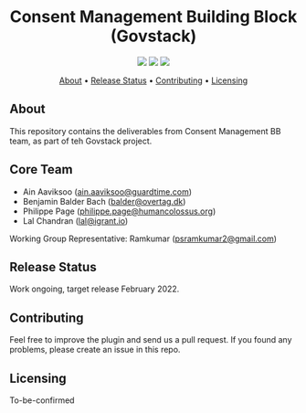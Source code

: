<h1 align="center">
    Consent Management Building Block (Govstack)
</h1>

<p align="center">
    <a href="/../../commits/" title="Last Commit"><img src="https://img.shields.io/github/last-commit/lalc/BuildingBlockAPI?style=flat"></a>
    <a href="/../../issues" title="Open Issues"><img src="https://img.shields.io/github/issues/lalc/BuildingBlockAPI?style=flat"></a>
    <a href="./LICENSE" title="License"><img src="https://img.shields.io/badge/License-Apache%202.0-green.svg?style=flat"></a>
</p>

<p align="center">
  <a href="#about">About</a> •
  <a href="#release-status">Release Status</a> •
  <a href="#contributing">Contributing</a> •
  <a href="#licensing">Licensing</a>
</p>

## About

This repository contains the deliverables from Consent Management BB team, as part of teh Govstack project.

## Core Team

* Ain Aaviksoo ([ain.aaviksoo@guardtime.com](ain.aaviksoo@guardtime.com))
* Benjamin Balder Bach ([balder@overtag.dk](balder@overtag.dk)) 
* Philippe Page ([philippe.page@humancolossus.org](philippe.page@humancolossus.org))
* Lal Chandran ([lal@igrant.io](lal@igrant.io))

Working Group Representative: Ramkumar ([psramkumar2@gmail.com](psramkumar2@gmail.com))

## Release Status

Work ongoing, target release February 2022.

## Contributing

Feel free to improve the plugin and send us a pull request. If you found any problems, please create an issue in this repo.

## Licensing
To-be-confirmed
